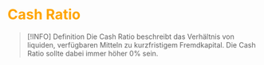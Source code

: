 # <font color = "orange">Cash Ratio</font>
>[!INFO] Definition
>Die Cash Ratio beschreibt das Verhältnis von liquiden, verfügbaren Mitteln zu kurzfristigem Fremdkapital.
>Die Cash Ratio sollte dabei immer höher 0% sein.
